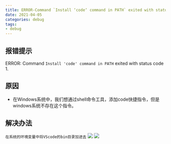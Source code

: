 ```yaml
---
title: ERROR-Command `Install ‘code‘ command in PATH` exited with status code 1
date: 2021-04-05
categories: debug
tags: 
- debug
---
```

## 报错提示
ERROR: Command `Install 'code' command in PATH` exited with status code 1.

## 原因
* 在Windows系统中，我们想通过shell命令工具，添加code快捷指令，但是windows系统不存在这个指令。

## 解决办法
`在系统的环境变量中将VScode的bin目录加进去`
![](https://img-blog.csdnimg.cn/img_convert/151c37ca06a1614fade0b7a61b0ff376.png)
![](https://img-blog.csdnimg.cn/img_convert/a155bacfaee469d3a0e60c7f0996f99f.png)